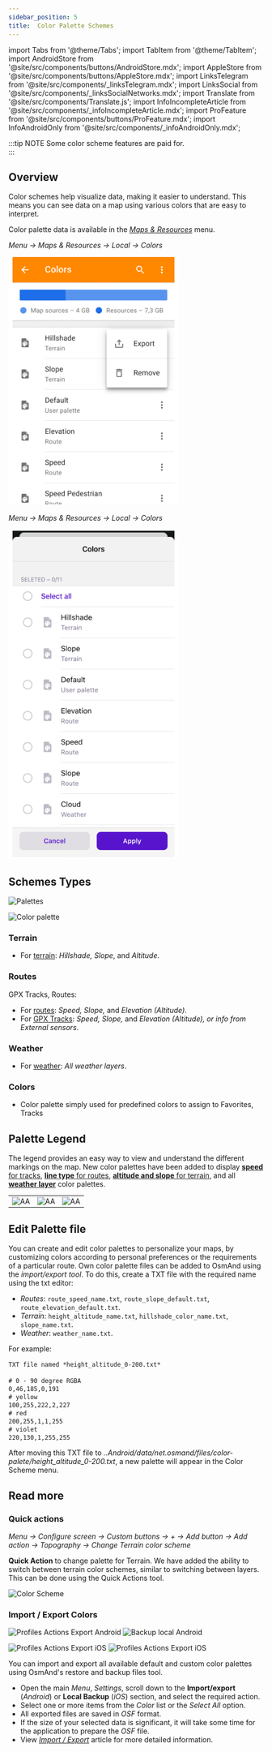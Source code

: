 ```yaml
---
sidebar_position: 5
title:  Color Palette Schemes
---
```


import Tabs from '@theme/Tabs';
import TabItem from '@theme/TabItem';
import AndroidStore from '@site/src/components/buttons/AndroidStore.mdx';
import AppleStore from '@site/src/components/buttons/AppleStore.mdx';
import LinksTelegram from '@site/src/components/_linksTelegram.mdx';
import LinksSocial from '@site/src/components/_linksSocialNetworks.mdx';
import Translate from '@site/src/components/Translate.js';
import InfoIncompleteArticle from '@site/src/components/_infoIncompleteArticle.mdx';
import ProFeature from '@site/src/components/buttons/ProFeature.mdx';
import InfoAndroidOnly from '@site/src/components/_infoAndroidOnly.mdx';


<InfoIncompleteArticle/>

:::tip NOTE
Some color scheme features are paid for.  
:::

## Overview

Color schemes help visualize data, making it easier to understand. This means you can see data on a map using various colors that are easy to interpret.  

Color palette data is available in the [*Maps & Resources*](../personal/maps.md#local) menu.

<Tabs groupId="operating-systems">

<TabItem value="android" label="Android">

*Menu → Maps & Resources → Local → Colors*

![Palettes](../../../blog/2024-07-26-android-4-8/img/colors.png)

</TabItem>

<TabItem value="ios" label="iOS">

*Menu → Maps & Resources → Local → Colors*

![Color palette](../../../blog/2024-06-20-ios-4-8/img/color_palette_ios.png)

</TabItem>

</Tabs>

## Schemes Types 

<Tabs groupId="operating-systems">

<TabItem value="android" label="Android">

![Palettes](@site/blog/2024-07-26-android-4-8/img/palette.png)

</TabItem>

<TabItem value="ios" label="iOS">

![Color palette](@site/blog/2024-07-26-android-4-8/img/color_altitude.png)

</TabItem>

</Tabs>

### Terrain

- For [terrain](../plugins/contour-lines.md#hillshade-slope-and-altitude-layers): *Hillshade, Slope*, and *Altitude*.

### Routes

GPX Tracks, Routes:

- For [routes](../navigation/guidance/map-during-navigation.md#color): *Speed, Slope,* and *Elevation (Altitude)*.
- For [GPX Tracks](../map/tracks/index.md#color): *Speed, Slope,* and *Elevation (Altitude), or info from External sensors*.

### Weather

- For [weather](../plugins/weather.md#weather-layers): *All weather layers*.

### Colors 

- Color palette simply used for predefined colors to assign to Favorites, Tracks


## Palette Legend 

The legend provides an easy way to view and understand the different markings on the map. New color palettes have been added to display [**speed** for tracks](../map/tracks/index.md#color), [**line type** for routes](../navigation/guidance/map-during-navigation.md#color), [**altitude and slope** for terrain](../plugins/contour-lines.md#color-scheme), and all [**weather layer**](../plugins/weather.md#weather-layers) color palettes.

<table class="image">
    <tr>
        <td><img src={require('@site/blog/2024-07-26-android-4-8/img/legend.png').default} alt="AA"/></td>
        <td><img src={require('@site/blog/2024-07-26-android-4-8/img/legend_1.png').default} alt="AA"/></td>
        <td><img src={require('@site/blog/2024-07-26-android-4-8/img/legend_2.png').default} alt="AA"/></td>
    </tr>
</table>  



## Edit Palette file

<!--

*Terrain → Modify → All colors → &#8942; → Edit*

<table class="image">
    <tr>
        <td><img src={require('@site/blog/2024-07-26-android-4-8/img/palette_editor.png').default} alt="AA"/></td>
        <td><img src={require('@site/blog/2024-07-26-android-4-8/img/palette_editor_1.png').default} alt="AA"/></td>
    </tr>
</table>  

-->

You can create and edit color palettes to personalize your maps, by customizing colors according to personal preferences or the requirements of a particular route. Own color palette files can be added to OsmAnd using the *import/export tool*. To do this, create a TXT file with the required name using the txt editor:

- *Routes*: `route_speed_name.txt`, `route_slope_default.txt`, `route_elevation_default.txt`.
- *Terrain*: `height_altitude_name.txt`, `hillshade_color_name.txt`, `slope_name.txt`.
- *Weather*: `weather_name.txt`.

For example:

```
TXT file named *height_altitude_0-200.txt*

# 0 - 90 degree RGBA
0,46,185,0,191
# yellow 
100,255,222,2,227
# red
200,255,1,1,255
# violet
220,130,1,255,255

```
After moving this TXT file to *..Android/data/net.osmand/files/color-palete/height_altitude_0-200.txt*, a new palette will appear in the Color Scheme menu.

## Read more

### Quick actions 

_Menu → Configure screen → Custom buttons → + → Add button → Add action → Topography → Change Terrain color scheme_

**Quick Action** to change palette for Terrain. We have added the ability to switch between terrain color schemes, similar to switching between layers. This can be done using the Quick Actions tool.  

![Color Scheme](@site/blog/2024-07-26-android-4-8/img/color_scheme.png)

### Import / Export Colors

<Tabs groupId="operating-systems">

<TabItem value="android" label="Android">

*<Translate android="true" ids="shared_string_menu,shared_string_settings,import_export,export_to_file"/>*  

![Profiles Actions Export Android](@site/static/img/personal/profiles/profile_actions_export_1_andr.png)   ![Backup local Android](@site/static/img/personal/profiles/profile_actions_export_3_andr.png)   

</TabItem>

<TabItem value="ios" label="iOS"> 

*<Translate ios="true" ids="shared_string_menu,shared_string_settings,local_backup,backup_into_file"/>*     

![Profiles Actions Export iOS](@site/static/img/personal/profiles/profile_actions_export_1_ios.png)    ![Profiles Actions Export iOS](@site/static/img/personal/profiles/profile_actions_export_3_ios.png)    

</TabItem>

</Tabs> 

You can import and export all available default and custom color palettes using OsmAnd's restore and backup files tool.

- Open the main *Menu*, *Settings*, scroll down to the **Import/export** (*Android*) or **Local Backup** (*iOS*) section, and select the required action.
- Select one or more items from the *Color* list or the *Select All* option.
- All exported files are saved in *OSF* format.
- If the size of your selected data is significant, it will take some time for the application to prepare the *OSF* file.
- View [*Import / Export*](../personal/import-export.md) article for more detailed information.
